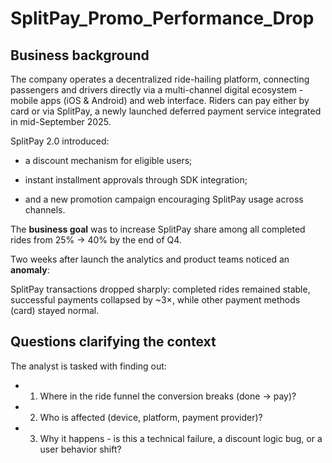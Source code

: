 # SplitPay_Promo_Performance_Drop

## Business background

The company operates a decentralized ride-hailing platform, connecting passengers and drivers directly via a multi-channel digital ecosystem - mobile apps (iOS & Android) and web interface. Riders can pay either by card or via SplitPay, a newly launched deferred payment service integrated in mid-September 2025.

SplitPay 2.0 introduced:

- a discount mechanism for eligible users;

- instant installment approvals through SDK integration;

- and a new promotion campaign encouraging SplitPay usage across channels.

The **business goal** was to increase SplitPay share among all completed rides from 25% → 40% by the end of Q4.

Two weeks after launch the analytics and product teams noticed an **anomaly**:

SplitPay transactions dropped sharply: completed rides remained stable, successful payments collapsed by ~3×, while other payment methods (card) stayed normal.

## Questions clarifying the context

The analyst is tasked with finding out:

- 1) Where in the ride funnel the conversion breaks (done → pay)?

- 2) Who is affected (device, platform, payment provider)?

- 3) Why it happens - is this a technical failure, a discount logic bug, or a user behavior shift?

